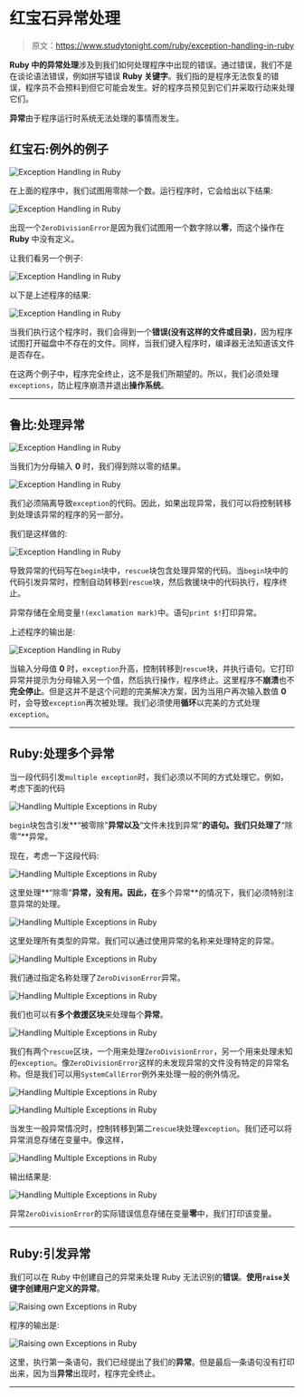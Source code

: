 # 红宝石异常处理

> 原文：<https://www.studytonight.com/ruby/exception-handling-in-ruby>

**Ruby 中的异常处理**涉及到我们如何处理程序中出现的错误。通过错误，我们不是在谈论语法错误，例如拼写错误 **Ruby 关键字**。我们指的是程序无法恢复的错误，程序员不会预料到但它可能会发生。好的程序员预见到它们并采取行动来处理它们。

**异常**由于程序运行时系统无法处理的事情而发生。

## 红宝石:例外的例子

![Exception Handling in Ruby](img/4f0461a482c9e61a57b8e69d28738d20.png)

在上面的程序中，我们试图用零除一个数。运行程序时，它会给出以下结果:

![Exception Handling in Ruby](img/c01bc497b0d5a920878bbfc9ba3748e7.png)

出现一个`ZeroDivisionError`是因为我们试图用一个数字除以**零**，而这个操作在 **Ruby** 中没有定义。

让我们看另一个例子:

![Exception Handling in Ruby](img/2fc4ab76cd6ac32eb17972ed02cdbb0d.png)

以下是上述程序的结果:

![Exception Handling in Ruby](img/e773beb8d7d50d98471dc776cd313606.png)

当我们执行这个程序时，我们会得到一个**错误(没有这样的文件或目录)**，因为程序试图打开磁盘中不存在的文件。同样，当我们键入程序时，编译器无法知道该文件是否存在。

在这两个例子中，程序完全终止，这不是我们所期望的。所以，我们必须处理`exceptions`，防止程序崩溃并退出**操作系统**。

* * *

## 鲁比:处理异常

![Exception Handling in Ruby](img/b5e846fc870d59d45af6bd86d0bf4490.png)

当我们为分母输入 **0** 时，我们得到除以零的结果。

![Exception Handling in Ruby](img/bbe16152d7eb89c5026a6c762d2ddf21.png)

我们必须隔离导致`exception`的代码。因此，如果出现异常，我们可以将控制转移到处理该异常的程序的另一部分。

我们是这样做的:

![Exception Handling in Ruby](img/a9fbea9279f45fbcafadec291f15912f.png)

导致异常的代码写在`begin`块中，`rescue`块包含处理异常的代码。当`begin`块中的代码引发异常时，控制自动转移到`rescue`块，然后救援块中的代码执行，程序终止。

异常存储在全局变量`!(exclamation mark)`中。语句`print $!`打印异常。

上述程序的输出是:

![Exception Handling in Ruby](img/8fafb9c6e8ba934f5a407e294a3bb858.png)

当输入分母值 **0** 时，`exception`升高，控制转移到`rescue`块，并执行语句。它打印异常并提示为分母输入另一个值，然后执行操作，程序终止。这里程序不**崩溃**也不**完全停止**。但是这并不是这个问题的完美解决方案，因为当用户再次输入数值 **0** 时，会导致`exception`再次被处理。我们必须使用**循环**以完美的方式处理`exception`。

* * *

## Ruby:处理多个异常

当一段代码引发`multiple exception`时，我们必须以不同的方式处理它。例如，考虑下面的代码

![Handling Multiple Exceptions in Ruby](img/92f905cb643caf4004b28607f5f196a8.png)

`begin`块包含引发**“被零除”**异常以及**“文件未找到异常”**的语句。我们只处理了**“除零”**异常。

现在，考虑一下这段代码:

![Handling Multiple Exceptions in Ruby](img/8568287dedada029933b8f74d1bb521a.png)

这里处理**“除零”**异常，没有用。因此，在**多个异常**的情况下，我们必须特别注意异常的处理。

![Handling Multiple Exceptions in Ruby](img/46e04a42788462653d96820597dd78bb.png)

这里处理所有类型的异常。我们可以通过使用异常的名称来处理特定的异常。

![Handling Multiple Exceptions in Ruby](img/b6e6dd583a782a57ea492f8168f70c5b.png)

我们通过指定名称处理了`ZeroDivisonError`异常。

![Handling Multiple Exceptions in Ruby](img/aef9a722fba69fbdd628c300922e4338.png)

我们也可以有**多个救援区块**来处理每个**异常**。

![Handling Multiple Exceptions in Ruby](img/a5c1091833b70367ceab6231fd093838.png)

我们有两个`rescue`区块，一个用来处理`ZeroDivisionError`，另一个用来处理未知的`exception`。像`ZeroDivisionError`这样的未发现异常的文件没有特定的异常名称。但是我们可以用`SystemCallError`例外来处理一般的例外情况。

![Handling Multiple Exceptions in Ruby](img/4c6b82c123d26c637a46d2feb56601b9.png)

![Handling Multiple Exceptions in Ruby](img/2e0b59f39dc36d6fb41ab4096ff7022e.png)

当发生一般异常情况时，控制转移到第二`rescue`块处理`exception`。我们还可以将异常消息存储在变量中。像这样，

![Handling Multiple Exceptions in Ruby](img/6931114585503c2737c08f52663ed3b3.png)

输出结果是:

![Handling Multiple Exceptions in Ruby](img/19ce53920640a938bcb350a559b30b31.png)

异常`ZeroDivisionError`的实际错误信息存储在变量**零**中，我们打印该变量。

* * *

## Ruby:引发异常

我们可以在 Ruby 中创建自己的异常来处理 Ruby 无法识别的**错误**。**使用`raise`关键字创建用户定义的异常**。

![Raising own Exceptions in Ruby](img/adfd354890bc2a310ed4e749ef2be0aa.png)

程序的输出是:

![Raising own Exceptions in Ruby](img/8d07c850e77c1afd05250bd04c46766f.png)

这里，执行第一条语句，我们已经提出了我们的**异常**。但是最后一条语句没有打印出来，因为当**异常**出现时，程序完全终止。

* * *